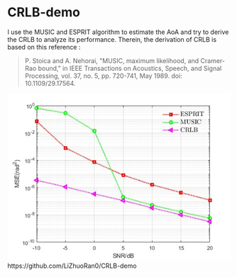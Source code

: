 # CRLB-demo

I use the MUSIC and ESPRIT algorithm to estimate the AoA and try to derive the CRLB to analyze its performance.
Therein, the derivation of CRLB is based on this reference : 
> P. Stoica and A. Nehorai, "MUSIC, maximum likelihood, and Cramer-Rao bound," in IEEE Transactions on Acoustics, Speech, and Signal Processing, vol. 37, no. 5, pp. 720-741, May 1989. doi: 10.1109/29.17564.

<div align=center>
<img src="https://github.com/LiZhuoRan0/CRLB-demo/blob/main/MUSIC_ESPRIT_CRLB.jpg"/>
</div>
https://github.com/LiZhuoRan0/CRLB-demo
